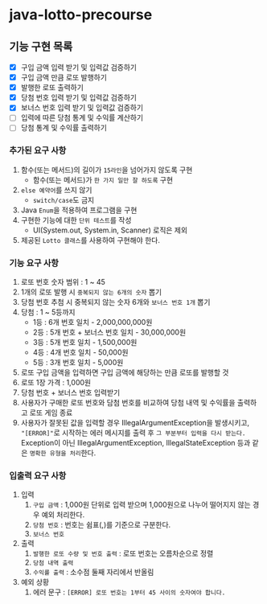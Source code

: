 # java-lotto-precourse

## 기능 구현 목록
- [x] 구입 금액 입력 받기 및 입력값 검증하기
- [x] 구입 금액 만큼 로또 발행하기
- [x] 발행한 로또 출력하기
- [x] 당첨 번호 입력 받기 및 입력값 검증하기
- [x] 보너스 번호 입력 받기 및 입력값 검증하기
- [ ] 입력에 따른 당첨 통계 및 수익률 계산하기
- [ ] 당첨 통계 및 수익률 출력하기

### 추가된 요구 사항
1. 함수(또는 메서드)의 길이가 ```15라인```을 넘어가지 않도록 구현
   - 함수(또는 메서드)가 ```한 가지 일만 잘 하도록``` 구현
2. ```else 예약어```를 쓰지 않기
   - ```switch/case```도 금지
3. Java ```Enum```을 적용하여 프로그램을 구현
4. 구현한 기능에 대한 ```단위 테스트```를 작성
   - UI(System.out, System.in, Scanner) 로직은 제외
5. 제공된 ```Lotto 클래스```를 사용하여 구현해야 한다.

### 기능 요구 사항
1. 로또 번호 숫자 범위 : 1 ~ 45
2. 1개의 로또 발행 시 ```중복되지 않는 6개의 숫자``` 뽑기
3. 당첨 번호 추첨 시 중복되지 않는 숫자 6개와 ```보너스 번호 1개``` 뽑기
4. 당첨 : 1 ~ 5등까지
   - 1등 : 6개 번호 일치 - 2,000,000,000원
   - 2등 : 5개 번호 + 보너스 번호 일치 - 30,000,000원
   - 3등 : 5개 번호 일치 - 1,500,000원
   - 4등 : 4개 번호 일치 - 50,000원
   - 5등 : 3개 번호 일치 - 5,000원
5. 로또 구입 금액을 입력하면 구입 금액에 해당하는 만큼 로또를 발행할 것
6. 로또 1장 가격 : 1,000원
7. 당첨 번호 + 보너스 번호 입력받기
8. 사용자가 구매한 로또 번호와 담첨 번호를 비교하여 당첨 내역 및 수익률을 출력하고 로또 게임 종료
9. 사용자가 잘못된 값을 입력할 경우 IllegalArgumentException을 발생시키고, <br> 
   ```"[ERROR]"```로 시작하는 에러 메시지를 출력 후 ```그 부분부터 입력을 다시 받는다.``` <br>
   Exception이 아닌 IllegalArgumentException, IllegalStateException 등과 같은 ```명확한 유형을 처리```한다.

### 입출력 요구 사항

1. 입력
   1. ```구입 금액``` : 1,000원 단위로 입력 받으며 1,000원으로 나누어 떨어지지 않는 경우 예외 처리한다.
   2. ```당첨 번호``` : 번호는 쉼표(,)를 기준으로 구분한다.
   3. ```보너스 번호```
2. 출력
   1. ```발행한 로또 수량 및 번호 출력``` : 로또 번호는 오름차순으로 정렬
   2. ```당첨 내역 출력```
   3. ```수익률 출력``` : 소수점 둘째 자리에서 반올림
3. 예외 상황
   1. 에러 문구 : ```[ERROR] 로또 번호는 1부터 45 사이의 숫자여야 합니다.```
